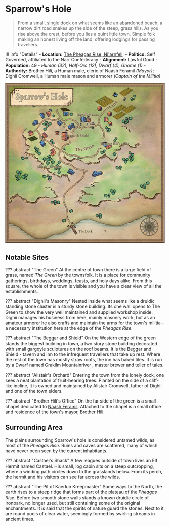 # Sparrow's Hole
> From a small, single dock on what seems like an abandoned beach, a narrow dirt road snakes up the side of the steep, grass hills. As you rise above the crest, before you lies a quint little town. Simple folk making an honest living off the land, offering lodgings for passing travellers.

!!! info "Details"
    - **Location:** [The Pheagas Rise, Ni'arnfell](../../../realms/niarnfell#the-pheagas-rise), 
    - **Politics:** Self Governed, affiliated to the Narr Confederacy
    - **Alignment:** Lawful Good
    - **Population:** 49 - _Human (32), Half-Orc (12), Dwarf (4), Gnome (1)_
    - **Authority:** Brother Hili, a Human male, cleric of Naásh Feramil _(Mayor)_; Dighii Cromwell, a Human male mason and armorer _(Captain of the Militia)_

![Sparrow's Hole](../../../assets/images/maps/SparrowsHole.png)

## Notable Sites

??? abstract "The Green"
    At the centre of town there is a large field of grass, named _The Green_ by the townsfolk. It is a place for community gatherings, birthdays, weddings, feasts, and holy days alike. From this square, the whole of the town is visible and you have a clear view of all the establishments.

??? abstract "Dighii's Masonry"
    Nested inside what seems like a druidic standing stone cluster is a sturdy stone building. Its one wall opens to The Green to show the very well maintained and supplied workshop inside. Dighii manages his business from here, mainly masonry work, but as an amateur armorer he also crafts and maintain the arms for the town's militia - a necessary institution here at the edge of the _Pheagas Rise_.

??? abstract "The Beggar and Shield"
    On the Western edge of the green stands the biggest building in town, a two story stone building decorated with small gargoyle sculptures on the roof beams. It is the Beggar and Shield - tavern and inn to the infrequent travellers that take up rest. Where the rest of the town has mostly straw roofs, the inn has baked tiles. It is run by a Dwarf named Grakilm Mountainriver , master brewer and teller of tales.

??? abstract "Alistair's Orchard"
    Entering the town from the lonely dock, one sees a neat plantation of fruit-bearing trees. Planted on the side of a cliff-like incline, it is owned and maintained by Alistair Cromwell, father of Dighii and one of the town elders.

??? abstract "Brother Hili's Office"
    On the far side of the green is a small chapel dedicated to [Naásh Feramil](/religion/deities/naash_feramil). Attached to the chapel is a small office and residence of the town's mayor, Brother Hili.

## Surrounding Area
The plains surrounding Sparrow's hole is considered untamed wilds, as most of the _Pheagas Rise_.  Ruins and caves are scattered, many of which have never been seen by the current inhabitants.

??? abstract "Castael's Shack"
    A few leagues outside of town lives an Elf Hermit named Castael. His small, log cabin sits on a steep outcropping, where a winding path circles down to the grasslands below. From its perch, the hermit and his visitors can see far across the wilds.

??? abstract "The Pit of Kaerlun Kreepmaster"
    Some ways to the North, the earth rises to a steep ridge that forms part of the plateau of the _Pheagas Rise_. Before two smooth stone walls stands a known druidic circle of Ironbark, no longer used, but still containing some of the original enchantments.  It is said that the spirits of nature guard the stones. Next to it are round pools of clear water, seemingly formed by swirling streams in ancient times.
